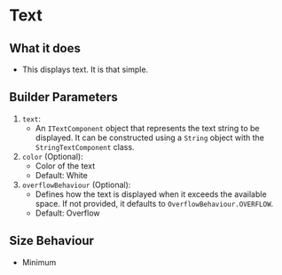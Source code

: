 # Text 

## What it does
- This displays text. It is that simple.

## Builder Parameters 
1. `text`: 
    - An `ITextComponent` object that represents the text string to be displayed. It can be constructed using a `String` object with the `StringTextComponent` class.
2. `color` (Optional): 
    - Color of the text
    - Default: White
3. `overflowBehaviour` (Optional):
    - Defines how the text is displayed when it exceeds the available space. If not provided, it defaults to `OverflowBehaviour.OVERFLOW`.
    - Default: Overflow

## Size Behaviour
- Minimum
